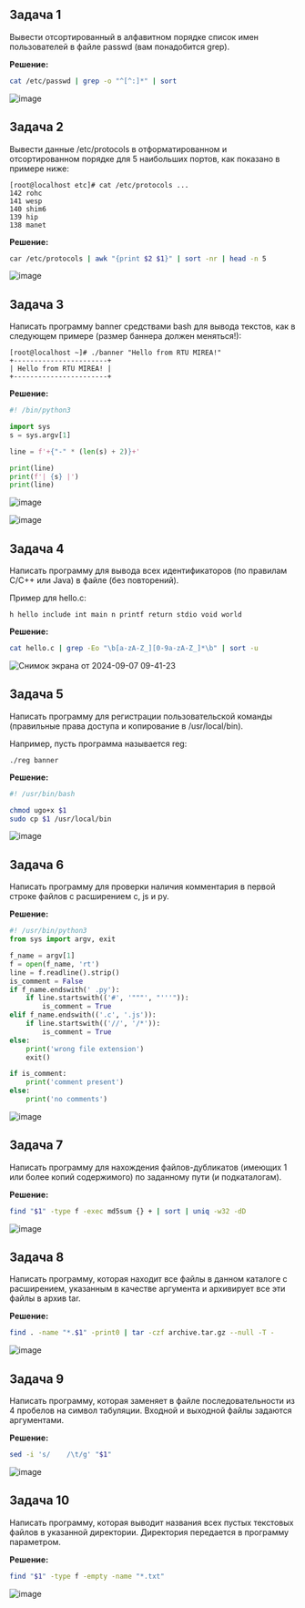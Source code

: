 ## Задача 1

Вывести отсортированный в алфавитном порядке список имен пользователей в файле passwd (вам понадобится grep).

**Решение:**

```bash
cat /etc/passwd | grep -o "^[^:]*" | sort
```

![image](https://github.com/user-attachments/assets/f3b8414d-2a9f-419a-a404-076426398e56)

## Задача 2

Вывести данные /etc/protocols в отформатированном и отсортированном порядке для 5 наибольших портов, как показано в примере ниже:

```
[root@localhost etc]# cat /etc/protocols ...
142 rohc
141 wesp
140 shim6
139 hip
138 manet
```

**Решение:**

```bash
car /etc/protocols | awk "{print $2 $1}" | sort -nr | head -n 5
```

![image](https://github.com/user-attachments/assets/722552ed-33d9-402e-9395-5f9a947d98c6)

## Задача 3

Написать программу banner средствами bash для вывода текстов, как в следующем примере (размер баннера должен меняться!):

```
[root@localhost ~]# ./banner "Hello from RTU MIREA!"
+-----------------------+
| Hello from RTU MIREA! |
+-----------------------+
```

**Решение:**

```py
#! /bin/python3

import sys
s = sys.argv[1]

line = f'+{"-" * (len(s) + 2)}+'

print(line)
print(f'| {s} |')
print(line)
```

![image](https://github.com/user-attachments/assets/1e260f9a-9822-4d5b-9a9d-675b7632fbd1)

![image](https://github.com/user-attachments/assets/b9ee1221-9768-4708-9f6c-f9b49dbe63a4)

## Задача 4

Написать программу для вывода всех идентификаторов (по правилам C/C++ или Java) в файле (без повторений).

Пример для hello.c:

```
h hello include int main n printf return stdio void world
```

**Решение:**

```bash
cat hello.c | grep -Eo "\b[a-zA-Z_][0-9a-zA-Z_]*\b" | sort -u
```

![Снимок экрана от 2024-09-07 09-41-23](https://github.com/user-attachments/assets/a11132e8-886c-4f01-8527-8b47f0acd31e)

## Задача 5

Написать программу для регистрации пользовательской команды (правильные права доступа и копирование в /usr/local/bin).

Например, пусть программа называется reg:

```
./reg banner
```

**Решение:**

```bash
#! /usr/bin/bash

chmod ugo+x $1
sudo cp $1 /usr/local/bin
```

![image](https://github.com/user-attachments/assets/dda243ac-a460-488e-90b9-ef4b50a44586)

## Задача 6

Написать программу для проверки наличия комментария в первой строке файлов с расширением c, js и py.

**Решение:**

```py
#! /usr/bin/python3
from sys import argv, exit

f_name = argv[1]
f = open(f_name, 'rt')
line = f.readline().strip()
is_comment = False
if f_name.endswith(' .py'):
    if line.startswith(('#', '"""', "'''")):
        is_comment = True
elif f_name.endswith(('.c', '.js')):
    if line.startswith(('//', '/*')):
        is_comment = True
else:
    print('wrong file extension')
    exit()

if is_comment:
    print('comment present')
else:
    print('no comments')

```

![image](https://github.com/user-attachments/assets/c2a21208-9a62-45bc-a28f-1b4ee33ef61d)

## Задача 7

Написать программу для нахождения файлов-дубликатов (имеющих 1 или более копий содержимого) по заданному пути (и подкаталогам).

**Решение:**

```bash
find "$1" -type f -exec md5sum {} + | sort | uniq -w32 -dD
```

![image](https://github.com/user-attachments/assets/7ffe9708-32c1-473f-a99e-635e0e4a1499)


## Задача 8

Написать программу, которая находит все файлы в данном каталоге с расширением, указанным в качестве аргумента и архивирует все эти файлы в архив tar.

**Решение:**

```bash
find . -name "*.$1" -print0 | tar -czf archive.tar.gz --null -T -
```

![image](https://github.com/user-attachments/assets/c326b7c2-3269-40d0-a33f-2d0e2944f633)


## Задача 9

Написать программу, которая заменяет в файле последовательности из 4 пробелов на символ табуляции. Входной и выходной файлы задаются аргументами.

**Решение:**

```bash
sed -i 's/    /\t/g' "$1"
```

![image](https://github.com/user-attachments/assets/95aa9477-9712-4301-84f8-7903f519bf81)


## Задача 10

Написать программу, которая выводит названия всех пустых текстовых файлов в указанной директории. Директория передается в программу параметром. 

**Решение:**

```bash
find "$1" -type f -empty -name "*.txt"
```


![image](https://github.com/user-attachments/assets/2a70ef25-93b4-4ef5-ac51-b2630b4f152a)

